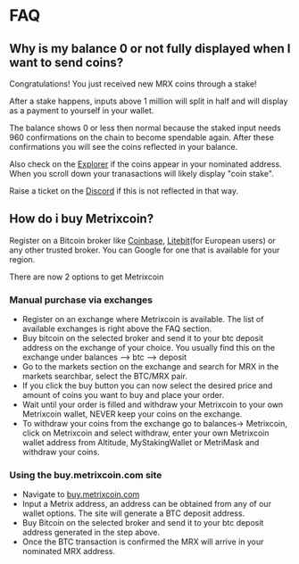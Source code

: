 # FAQ

## Why is my balance 0 or not fully displayed when I want to send coins?
  
Congratulations! You just received new MRX coins through a stake!

After a stake happens, inputs above 1 million will split in half and will display as a payment to yourself in your wallet.
  
The balance shows 0 or less then normal because the staked input needs 960 confirmations on the chain to become spendable again. After these confirmations you will see the coins reflected in your balance.
  
Also check on the [Explorer](https://explorer.metrixcoin.com) if the coins appear in your nominated address. When you scroll down your tranasactions will likely display "coin stake". 
  
Raise a ticket on the [Discord](https://discord.gg/ZFqJu4c) if this is not reflected in that way. 


## How do i buy Metrixcoin?
   
Register on a Bitcoin broker like [Coinbase](https://www.coinbase.com/), [Litebit](https://www.litebit.eu/)(for European users) or any other trusted broker. You can Google for one that is available for your region.

There are now 2 options to get Metrixcoin

### Manual purchase via exchanges 
- Register on an exchange where Metrixcoin is available. The list of available exchanges is right above the FAQ section.
- Buy bitcoin on the selected broker and send it to your btc deposit address on the exchange of your choice. You usually find this on the exchange under balances --> btc --> deposit
- Go to the markets section on the exchange and search for MRX in the markets searchbar, select the BTC/MRX pair.
- If you click the buy button you can now select the desired price and amount of coins you want to buy and place your order. 
- Wait until your order is filled and withdraw your Metrixcoin to your own Metrixcoin wallet, NEVER keep your coins on the exchange.
- To withdraw your coins from the exchange go to balances-> Metrixcoin, click on Metrixcoin and select withdraw, enter your own Metrixcoin wallet address from Altitude, MyStakingWallet or MetriMask and withdraw your coins. 

### Using the buy.metrixcoin.com site

- Navigate to [buy.metrixcoin.com](https://buy.metrixcoin.com)
- Input a Metrix address, an address can be obtained from any of our wallet options. The site will generate a BTC deposit address.
- Buy Bitcoin on the selected broker and send it to your btc deposit address generated in the step above.
- Once the BTC transaction is confirmed the MRX will arrive in your nominated MRX address.

